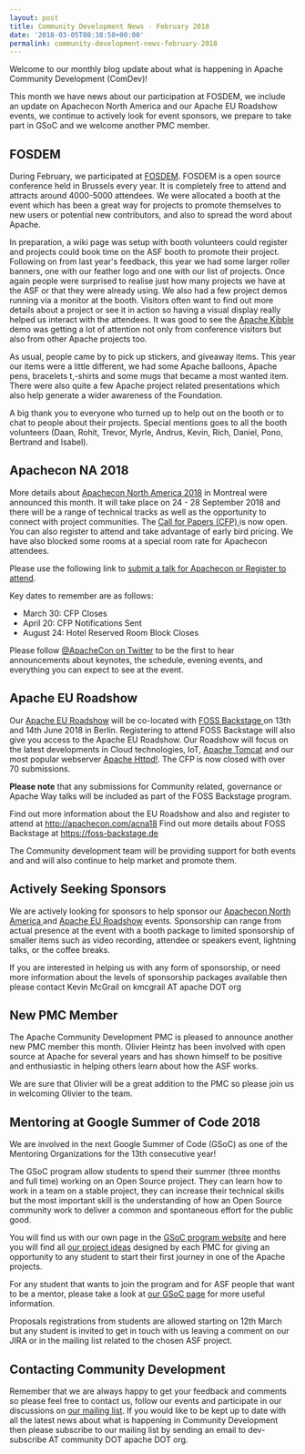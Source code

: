 ```yaml
---
layout: post
title: Community Development News - February 2018
date: '2018-03-05T08:38:50+00:00'
permalink: community-development-news-february-2018
---
```

Welcome to our monthly blog update about what is happening in Apache Community Development (ComDev)!  

This month we have news about our participation at FOSDEM, we include an update on Apachecon North America and our Apache EU Roadshow events, we continue to actively look for event sponsors, we prepare to take part in GSoC and we welcome another PMC member.

<h2>FOSDEM</h2>During February, we participated at <a href="http://fosdem.org/2018" target="external">FOSDEM</a>. FOSDEM is a open source conference held in Brussels every year. It is completely free to attend and attracts around 4000-5000 attendees. We were allocated a booth at the event which has been a great way for projects to promote themselves to new users or potential new contributors, and also to spread the word about Apache.

In preparation, a wiki page was setup with booth volunteers could register and projects could book time on the ASF booth to promote their project. Following on from last year's feedback, this year we had some larger roller banners, one with our feather logo and one with our list of projects. Once again people were surprised to realise just how many projects we have at the ASF or that they were already using. We also had a few project demos running via a monitor at the booth. Visitors often want to find out more details about a project or see it in action so having a visual display really helped us interact with the attendees. It was good to see the <a href="http://kibble.apache.org/" target="external">Apache Kibble</a> demo was getting a lot of attention not only from conference visitors but also from other Apache projects too.

As usual, people came by to pick up stickers, and giveaway items. This year our items were a little different, we had some Apache balloons, Apache pens, bracelets t,-shirts and some mugs that became a most wanted item. There were also quite a few Apache project related presentations which also help generate a wider awareness of the Foundation.

A big thank you to everyone who turned up to help out on the booth or to chat to people about their projects. Special mentions goes to all the booth volunteers (Daan, Rohit, Trevor, Myrle, Andrus, Kevin, Rich, Daniel, Pono, Bertrand and Isabel).

<h2>Apachecon NA 2018</h2>More details about <a href="http://apachecon.com/acna18/" target="external">Apachecon North America 2018</a> in Montreal were announced this month. It will take place on  24 - 28 September 2018 and there will be a range of technical tracks as well as the opportunity to connect with project communities. The <a href="http://apachecon.com/acna18/" target="external">Call for Papers (CFP) </a> is now open. You can also register to attend and take advantage of early bird pricing. We have also blocked some rooms  at a special room rate for Apachecon attendees.

Please use the following link to <a href="http://apachecon.com/acna18/" target="external">submit a talk for Apachecon or Register to attend</a>. 

Key dates to remember are as follows:
<ul><li>March 30: CFP Closes</li><li>April 20: CFP Notifications Sent</li><li>August 24: Hotel Reserved Room Block Closes</li></ul>

Please follow <a href="https://twitter.com/apachecon" target="external">@ApacheCon on Twitter</a> to be the first to hear announcements about keynotes, the schedule, evening events, and everything you can expect to see at the event.

<h2>Apache EU Roadshow</h2>Our  <a href="http://apachecon.com/euroadshow18/" target="external">Apache EU Roadshow</a> will be co-located with <a href="https://foss-backstage.de/" target="external"> FOSS Backstage </a>on 13th and 14th June 2018 in Berlin. Registering to attend FOSS Backstage will also give you access to the Apache EU Roadshow.  Our Roadshow will focus on the latest developments in Cloud technologies, IoT, <a href="http://tomcat.apache.org/" target="external">Apache Tomcat</a> and our most popular webserver <a href="https://httpd.apache.org/" target="external">Apache Httpd!</a>. The CFP is now closed with over 70 submissions. 

<strong>Please note</strong> that any submissions for Community related, governance or Apache Way talks will be included as part of the FOSS Backstage program.

Find out more information about the EU Roadshow and also and register to attend at  <a href="http://apachecon.com/acna18" target="external">  http://apachecon.com/acna18 </a>
Find out more details about FOSS Backstage at <a href="https://foss-backstage.de " target="external"> https://foss-backstage.de</a>

The Community development team will be providing support for both events and and will also continue to help market and promote them.
<h2>Actively Seeking Sponsors</h2>We are actively looking for sponsors to help sponsor our <a href="http://apachecon.com/acna18/" target="external">Apachecon North America </a> and <a href="http://apachecon.com/euroadshow18/" target="external">Apache EU Roadshow</a> events. Sponsorship can range from actual presence at the event with a booth package to limited sponsorship of smaller items such as video recording, attendee or speakers event, lightning talks, or the coffee breaks. 

If you are interested in helping us with any form of sponsorship, or need more information about the levels of sponsorship packages available then please contact  Kevin McGrail on kmcgrail AT apache DOT org 
<h2>New PMC Member</h2>The Apache Community Development PMC is pleased to announce another new PMC member this month. Olivier Heintz has been involved with open source at Apache for several years and has shown himself to be positive and enthusiastic in helping others learn about how the ASF works. 

We are sure that Olivier will be a great addition to the PMC so please join us in welcoming Olivier to the team.

<h2>Mentoring at Google Summer of Code 2018</h2>We are involved in the next Google Summer of Code (GSoC) as one of the Mentoring Organizations for the 13th consecutive year!

The GSoC program allow students to spend their summer (three months and full time) working on an Open Source project. They can learn how to work in a team on a stable project, they can increase their technical skills but the most important skill is the understanding of how an Open Source community work to deliver a common and spontaneous effort for the public good.

You will find us with our own page in the <a href="https://summerofcode.withgoogle.com/organizations/5718432427802624/">GSoC program website</a> and here you will find all <a href="http://s.apache.org/gsoc2018ideas">our project ideas</a> designed by each PMC for giving an opportunity to any student to start their first journey in one of the Apache projects.

For any student that wants to join the program and for ASF people that want to be a mentor, please take a look at <a href="http://community.apache.org/gsoc.html">our GSoC page</a> for more useful information. 

Proposals registrations from students are allowed starting on 12th March but any student is invited to get in touch with us leaving a comment on our JIRA or in the mailing list related to the chosen ASF project.
<h2>Contacting Community Development</h2>Remember that we are always happy to get your feedback and comments so please feel free to contact us, follow our events and participate in our discussions on <a href="https://s.apache.org/qdrd">our mailing list</a>. If you would like to be kept up to date with all the latest news about what is happening in Community Development then please subscribe to our mailing list by sending an email to dev-subscribe AT community DOT apache DOT org.
